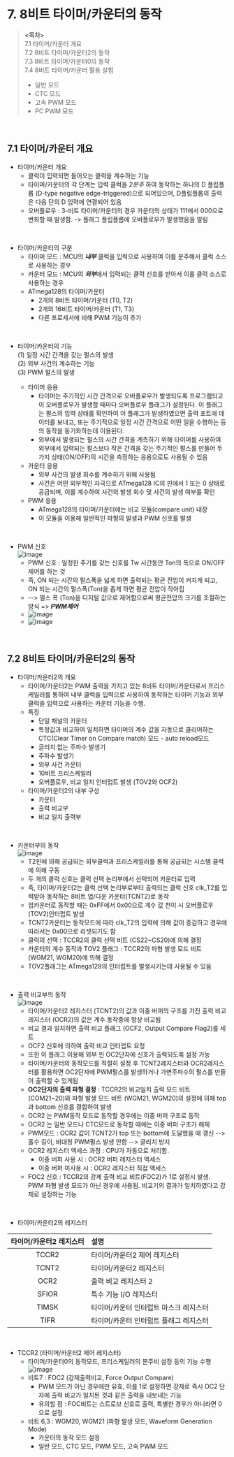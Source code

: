 # 7. 8비트 타이머/카운터의 동작  
> **<목차>**  
> 7.1 타이머/카운터 개요  
> 7.2 8비트 타이머/카운터2의 동작  
> 7.3 8비트 타이머/카운터0의 동작  
> 7.4 8비트 타이머/카운터 활용 실험  
> - 일반 모드  
> - CTC 모드  
> - 고속 PWM 모드  
> - PC PWM 모드  

<br>

## 7.1 타이머/카운터 개요  
- 타이머/카운터 개요
  + 클럭이 입력되면 들어오는 클럭을 계수하는 기능 
  + 타이머/카운터의 각 단계는 입력 클럭을 *2분주* 하여 동작하는 하나의 D 플립플롭 (D-type negative edge-triggered)으로 되어있으며, D플립플롭의 출력은 다음 단의 D 입력에 연결되어 있음
  + 오버플로우 : 3-비트 타이머/카운터의 경우 카운터의 상태가 111에서 000으로 변화할 때 발생함. -> 플래그 플립플롭에 오버플로우가 발생했음을 알림  

<br>

- 타이머/카운터의 구분
  + 타이머 모드 : MCU의 ***내부*** 클럭을 입력으로 사용하여 이를 분주해서 클럭 소스로 사용하는 경우
  + 카운터 모드 : MCU의 ***외부***에서 입력되는 클럭 신호를 받아서 이를 클럭 소스로 사용하는 경우
  + ATmega128의 타이머/카운터
    * 2개의 8비트 타이머/카운터 (T0, T2)
    * 2개의 16비트 타이머/카운터 (T1, T3)
    * 다른 프로세서에 비해 PWM 기능이 추가 
    
<br>

- 타이머/카운터의 기능  
(1) 일정 시간 간격을 갖는 펄스의 발생  
(2) 외부 사건의 계수하는 기능  
(3) PWM 펄스의 발생  

  + 타이머 응용   
    * 타이머는 주기적인 시간 간격으로 오버플로우가 발생되도록 프로그램되고 이 오버플로우가 발생할 때마다 오버플로우 플래그가 설정된다. 
    이 플래그는 펄스의 입력 상태를 확인하여 이 플래그가 발생하였으면 출력 포트에 데이터를 보내고, 또는 주기적으로 일정 시간 간격으로 어떤 일을 수행하는 등의 동작을 동기화하는데 이용된다.
    * 외부에서 발생되는 펄스의 시간 간격을 계측하기 위해 타이머를 사용하여 외부에서 입력되는 펄스보다 작은 간격을 갖는 주기적인 펄스를 만들어 
    두가지 상태(ON/OFF)의 시간을 측정하는 응용으로도 사용될 수 있음
  + 카운터 응용   
    * 외부 사건의 발생 회수를 계수하기 위해 사용됨
    * 사건은 어떤 외부적인 자극으로 ATmega128 IC의 핀에서 1 또는 0 상태로 공급되며, 이를 계수하여 사건의 발생 회수 및 사건의 발생 여부를 확인
  + PWM 응용
    * ATmega128의 타이머/카운터에는 비교 모듈(compare unit) 내장
    * 이 모듈을 이용해 일반적인 파형의 발생과 PWM 신호를 발생 

<br>

- PWM 신호  
 ![image](https://user-images.githubusercontent.com/72501562/121785008-42501200-cbf2-11eb-9a0d-760fe38c1cd4.png)
  + PWM 신호 : 일정한 주기를 갖는 신호를 Tw 시간동안 Ton의 폭으로 ON/OFF 제어를 하는 것 
  + 즉, ON 되는 시간의 펄스폭을 넓게 하면 출력되는 평균 전압이 커지게 되고, ON 되는 시간의 펄스폭(Ton)을 좁게 하면 평균 전압이 작아짐
  + --> 펄스 폭 (Ton)을 디지털 값으로 제어함으로써 평균전압의 크기를 조절하는 방식 => ***PWM제어*** 
  + ![image](https://user-images.githubusercontent.com/72501562/121785208-6102d880-cbf3-11eb-939d-b12be5a78547.png)
  + ![image](https://user-images.githubusercontent.com/72501562/121785210-68c27d00-cbf3-11eb-8bd6-e11a6b1a8527.png)  

<br>

## 7.2 8비트 타이머/카운터2의 동작  


- 타이머/카운터2의 개요  
  + 타이머/카운터2는 PWM 출력을 가지고 있는 8비트 타이머/카운터로서 프리스케일러를 통하여 내부 클럭을 입력으로 사용하여 동작하는 타이머 기능과 외부 클럭을 입력으로 사용하는 카운터 기능을 수행.  
  + 특징 
    * 단일 채널의 카운터
    * 특정값과 비교하여 일치하면 타이머의 계수 값을 자동으로 클리어하는 CTC(Clear Timer on Compare match) 모드 - auto reload모드 
    * 글리치 없는 주파수 발생기
    * 주파수 발생기
    * 외부 사건 카운터 
    * 10비트 프리스케일러
    * 오버플로우, 비교 일치 인터럽트 발생 (TOV2와 OCF2)
  + 타이머/카운터2의 내부 구성  
    * 카운터
    * 출력 비교부
    * 비교 일치 출력부 

<br>

- 카운터부의 동작  
![image](https://user-images.githubusercontent.com/72501562/121796811-cc31c680-cc56-11eb-9ca8-569fd04dc921.png)
  + T2핀에 의해 공급되는 외부클럭과 프리스케일러를 통해 공급되는 시스템 클럭에 의해 구동
  + 두 개의 클럭 신호는 클럭 선택 논리부에서 선택되어 카운터로 입력
  + 즉, 타이머/카운터2는 클럭 선택 논리부로부터 출력되는 클럭 신호 clk_T2를 입력받아 동작하는 8비트 업/다운 카운터(TCNT2)로 동작
  + 업카운터로 동작할 때는 0xFF에서 0x00으로 계수 값 천이 시 오버플로우(TOV2)인터럽트 발생  
  + TCNT2카운터는 동작모드에 따라 clk_T2의 입력에 의해 값이 증감하고 경우에 따라서는 0x00으로 리셋되기도 함
  + 클럭의 선택 : TCCR2의 클럭 선택 비트 (CS22~CS20)에 의해 결정 
  + 카운터의 계수 동작과 TOV2 플래그 : TCCR2의 파형 발생 모드 비트 (WGM21, WGM20)에 의해 결정
  + TOV2플래그는 ATmega128의 인터럽트를 발생시키는데 사용될 수 있음

<br>

- 출력 비교부의 동작  
![image](https://user-images.githubusercontent.com/72501562/121797147-65fa7300-cc59-11eb-9085-727b1dc0e6bd.png)
  + 타이머/카운터2 레지스터 (TCNT2)의 값과 이중 버퍼의 구조를 가진 출력 비교 레지스터 (OCR2)의 값은 계수 동작중에 항상 비교됨
  + 비교 결과 일치하면 출력 비교 플래그 (OCF2, Output Compare Flag2)를 세트
  + OCF2 신호에 의하여 출력 비교 인터럽트 요청
  + 또한 이 플래그 이용해 외부 핀 OC2단자에 신호가 출력되도록 설정 가능
  + 타이머/카운터의 동작모드를 적절히 설정 후 TCNT2레지스터와 OCR2레지스터를 활용하면 OC2단자에 PWM펄스를 발생하거나 가변주파수의 펄스를 만들어 출력할 수 있게됨 
  + **OC2단자의 출력 파형 결정** : TCCR2의 비교일치 출력 모드 비트 (COM21~20)와 파형 발생 모드 비트 (WGM21, WGM20)의 설정에 의해 top과 bottom 신호를 결합하여 발생 
  + OCR2 는 PWM동작 모드로 동작할 경우에는 이중 버퍼 구조로 동작
  + OCR2 는 일반 모드나 CTC모드로 동작할 때에는 이중 버퍼 구조가 해제 
  + PWM모드 : OCR2 값이 TCNT2가 top 또는 bottom에 도달했을 때 갱신 --> 홀수 길이, 비대칭 PWM펄스 발생 안함 --> 글리치 방지
  + OCR2 레지스터 엑세스 과정 : CPU가 자동으로 처리함. 
    * 이중 버퍼 사용 시 : OCR2 버퍼 레지스터 액세스
    * 이중 버퍼 미사용 시 : OCR2 레지스터 직접 액세스
  + FOC2 신호 : TCCR2의 강제 출력 비교 비트(FOC2)가 1로 설정시 발생. PWM 파형 발생 모드가 아닌 경우에 사용됨. 비교기의 결과가 일치하였다고 강제로 설정하는 기능 

<br>

- 타이머/카운터2의 레지스터  

|타이머/카운터2 레지스터|설명|
|:--:|:--|
|TCCR2|타이머/카운터2 제어 레지스터|
|TCNT2|타이머/카운터2 레지스터|
|OCR2|출력 비교 레지스터 2|
|SFIOR|특수 기능 I/O 레지스터|
|TIMSK|타이머/카운터 인터럽트 마스크 레지스터|
|TIFR|타이머/카운터 인터럽트 플래그 레지스터|  

<br>

- TCCR2 (타이머/카운터2 제어 레지스터)
  + 타이머/카운터0의 동작모드, 프리스케일러의 분주비 설정 등의 기능 수행 
  ![image](https://user-images.githubusercontent.com/72501562/121797764-51b87500-cc5d-11eb-9c88-d2b312d2f190.png)  
  + 비트7 : FOC2 (강제출력비교, Force Output Compare)
    * PWM 모드가 아닌 경우에만 유효, 이를 1로 설정하면 강제로 즉시 OC2 단자에 출력 비교가 일치된 것과 같은 출력을 내보내는 기능 
    * 유의할 점 : FOC비트는 스트로브 신호로 출력, 특별한 경우가 아니라면 0으로 설정
  + 비트 6,3 : WGM20, WGM21 (파형 발생 모드, Waveform Generation Mode)
    * 카운터의 동작 모드 설정
    * 일반 모드, CTC 모드, PWM 모드, 고속 PWM 모드

  




















